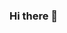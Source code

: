 ### Hi there 👋
<!--
<p align="center">
<img src="https://komarev.com/ghpvc/?username=d5b94396feba3" alt="d5b94396feba3"/>
</p>
-->

<!--
**d5b94396feba3/d5b94396feba3** is a ✨ _special_ ✨ repository because its `README.md` (this file) appears on your GitHub profile.
Here are some ideas to get you started:

- 🔭 I’m currently working on ...
- 🌱 I’m currently learning ...
- 👯 I’m looking to collaborate on ...
- 🤔 I’m looking for help with ...
- 💬 Ask me about ...
- 📫 How to reach me: ...
- 😄 Pronouns: ...
- ⚡ Fun fact: ...
-->
